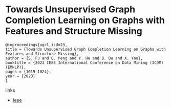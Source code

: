 # Towards Unsupervised Graph Completion Learning on Graphs with Features and Structure Missing

```
@inproceedings{ugcl_icdm23,
title = {Towards Unsupervised Graph Completion Learning on Graphs with Features and Structure Missing},
author = {S. Fu and Q. Peng and Y. He and B. Du and X. You},
booktitle = {2023 IEEE International Conference on Data Mining (ICDM) (EMNLP)},
pages = {1019-1024},
year = {2023}
}
```

links
- [ieee](https://doi.org/10.1109/ICDM58522.2023.00117)
